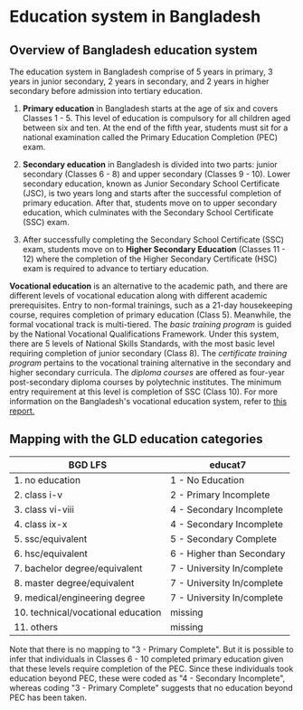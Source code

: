 # Education system in Bangladesh

## Overview of Bangladesh education system

The education system in Bangladesh comprise of 5 years in primary, 3 years in junior secondary, 2 years in secondary, and 2 years in higher secondary before admission into tertiary education.

1. **Primary education** in Bangladesh starts at the age of six and covers Classes 1 - 5. This level of education is compulsory for all children aged between six and ten. At the end of the fifth year, students must sit for a national examination called the Primary Education Completion (PEC) exam.

2. **Secondary education** in Bangladesh is divided into two parts: junior secondary (Classes 6 - 8) and upper secondary (Classes 9 - 10). Lower secondary education, known as Junior Secondary School Certificate (JSC), is two years long and starts after the successful completion of primary education. 
After that, students move on to upper secondary education, which culminates with the Secondary School Certificate (SSC) exam.

3. After successfully completing the Secondary School Certificate (SSC) exam, students move on to **Higher Secondary Education** (Classes 11 - 12) where the completion of the Higher Secondary Certificate (HSC) exam is required to advance to tertiary education.

**Vocational education** is an alternative to the academic path, and there are different levels of vocational education along with different academic prerequisites. 
Entry to non-formal trainings, such as a 21-day housekeeping course, requires completion of primary education (Class 5).
Meanwhile, the formal vocational track is multi-tiered. The *basic training program* is guided by the National Vocational Qualifications Framework. Under this system, there are 5 levels of National Skills Standards, with the most basic
level requiring completion of junior secondary (Class 8). The *certificate training program* pertains to the vocational training alternative in the secondary and higher secondary curricula. The *diploma courses* are offered as four-year post-secondary diploma courses by polytechnic institutes. 
The minimum entry requirement at this level is completion of SSC (Class 10). For more information on the Bangladesh's vocational education system, refer to [this report.](Utilities/tvet-hrd-south-asia-bangladesh.pdf)

## Mapping with the GLD education categories

| BGD LFS                              | educat7 |
|--------------------------------------|---------|
| 1. no education                      | 1 - No Education            |
| 2. class i-v                         | 2 - Primary Incomplete      |
| 3. class vi-viii                     | 4 - Secondary Incomplete    |
| 4. class ix-x                        | 4 - Secondary Incomplete    |
| 5. ssc/equivalent                    | 5 - Secondary Complete    |
| 6. hsc/equivalent                    | 6 - Higher than Secondary   |
| 7. bachelor degree/equivalent        | 7 - University In/complete   |
| 8. master degree/equivalent          | 7 - University In/complete     |
| 9. medical/engineering degree        | 7 - University In/complete     |
| 10. technical/vocational   education | missing |
| 11. others                           | missing |

Note that there is no mapping to "3 - Primary Complete". But it is possible to infer that individuals in Classes 6 - 10 completed primary education given that these levels require completion of the PEC. Since these individuals took education beyond PEC, these were coded as "4 - Secondary Incomplete", whereas coding "3 - Primary Complete" suggests that no education beyond PEC has been taken. 

